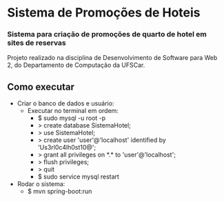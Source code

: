 # Sistema de Promoções de Hoteis

### Sistema para criação de promoções de quarto de hotel em sites de reservas

Projeto realizado na disciplina de Desenvolvimento de Software para Web 2, do Departamento de Computação da UFSCar.

## Como executar

* Criar o banco de dados e usuário:
	* Executar no terminal em ordem:
		* $ sudo mysql -u root -p
		* \> create database SistemaHotel;
		* \> use SistemaHotel;
		* \> create user 'user'@'localhost' identified by 'Us3rl0c4lh0st10@';
		* \> grant all privileges on \*.\* to 'user'@'localhost';
		* \> flush privileges;
		* \> quit
		* $ sudo service mysql restart
* Rodar o sistema:
	* $ mvn spring-boot:run
